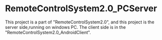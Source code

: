 # RemoteControlSystem2.0_PCServer
This project is a part of "RemoteControlSystem2.0", and this project is the server side,running on windows PC. The client side is in the "RemoteControlSystem2.0_AndroidClient".
